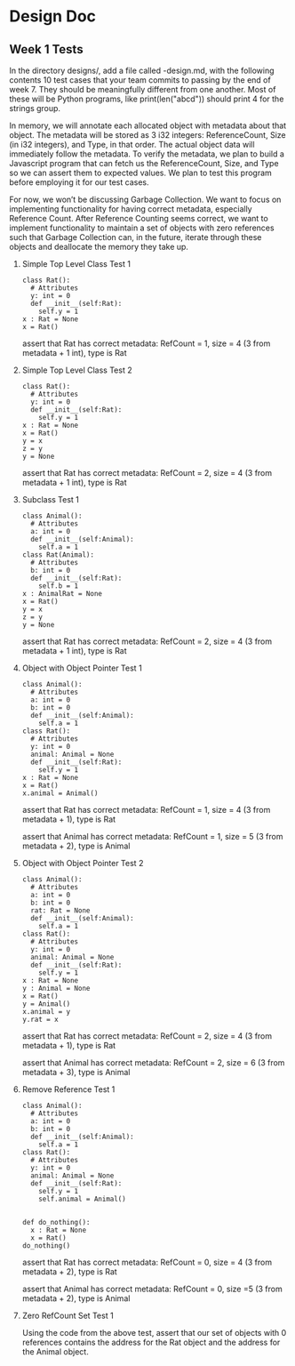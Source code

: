 # Design Doc

## Week 1 Tests
In the directory designs/, add a file called <projectname>-design.md, with the following contents 10 test cases that your team commits to passing by the end of week 7. They should be meaningfully different from one another. Most of these will be Python programs, like print(len("abcd")) should print 4 for the strings group.
 
In memory, we will annotate each allocated object with metadata about that object. The metadata will be stored as 3 i32 integers: ReferenceCount, Size (in i32 integers), and Type, in that order. The actual object data will immediately follow the metadata. To verify the metadata, we plan to build a Javascript program that can fetch us the ReferenceCount, Size, and Type so we can assert them to expected values. We plan to test this program before employing it for our test cases. 

For now, we won’t be discussing Garbage Collection. We want to focus on implementing functionality for having correct metadata, especially Reference Count. After Reference Counting seems correct, we want to implement functionality to maintain a set of objects with zero references such that Garbage Collection can, in the future, iterate through these objects and deallocate the memory they take up.

<ol>

  <li>Simple Top Level Class Test 1 </li>
  
```
class Rat():
  # Attributes
  y: int = 0
  def __init__(self:Rat):
    self.y = 1
x : Rat = None
x = Rat()
```
  
  assert that Rat has correct metadata: RefCount = 1, size = 4 (3 from metadata + 1 int), type is Rat

  <li> Simple Top Level Class Test 2 </li>

```
class Rat():
  # Attributes
  y: int = 0
  def __init__(self:Rat):
    self.y = 1
x : Rat = None
x = Rat()
y = x
z = y
y = None
```
  
assert that Rat has correct metadata: RefCount = 2, size = 4 (3 from metadata + 1 int), type is Rat
  <li> Subclass Test 1 </li>

```
class Animal():
  # Attributes
  a: int = 0
  def __init__(self:Animal):
    self.a = 1
class Rat(Animal):
  # Attributes
  b: int = 0
  def __init__(self:Rat):
    self.b = 1
x : AnimalRat = None
x = Rat()
y = x
z = y
y = None
```

assert that Rat has correct metadata: RefCount = 2, size = 4 (3 from metadata + 1 int), type is Rat
 
  <li> Object with Object Pointer Test 1 </li>

```
class Animal():
  # Attributes
  a: int = 0
  b: int = 0
  def __init__(self:Animal):
    self.a = 1
class Rat():
  # Attributes
  y: int = 0
  animal: Animal = None
  def __init__(self:Rat):
    self.y = 1
x : Rat = None
x = Rat()
x.animal = Animal()
```

assert that Rat has correct metadata: RefCount = 1, size = 4 (3 from metadata + 1), type is Rat

assert that Animal has correct metadata: RefCount = 1, size = 5 (3 from metadata + 2), type is Animal
 
  <li> Object with Object Pointer Test 2 </li>

```
class Animal():
  # Attributes
  a: int = 0
  b: int = 0
  rat: Rat = None
  def __init__(self:Animal):
    self.a = 1
class Rat():
  # Attributes
  y: int = 0
  animal: Animal = None
  def __init__(self:Rat):
    self.y = 1
x : Rat = None
y : Animal = None
x = Rat()
y = Animal()
x.animal = y
y.rat = x
```
  
assert that Rat has correct metadata: RefCount = 2, size = 4 (3 from metadata + 1), type is Rat

assert that Animal has correct metadata: RefCount = 2, size = 6 (3 from metadata + 3), type is Animal

  <li> Remove Reference Test 1 </li>

```
class Animal():
  # Attributes
  a: int = 0
  b: int = 0
  def __init__(self:Animal):
    self.a = 1
class Rat():
  # Attributes
  y: int = 0
  animal: Animal = None
  def __init__(self:Rat):
    self.y = 1
    self.animal = Animal()


def do_nothing():
  x : Rat = None
  x = Rat()
do_nothing()
```
  
assert that Rat has correct metadata: RefCount = 0, size = 4 (3 from metadata + 2), type is Rat

assert that Animal has correct metadata: RefCount = 0, size =5 (3 from metadata + 2), type is Animal
 
  <li> Zero RefCount Set Test 1 </li>

Using the code from the above test, assert that our set of objects with 0 references contains the address for the Rat object and the address for the Animal object.

</ol>
